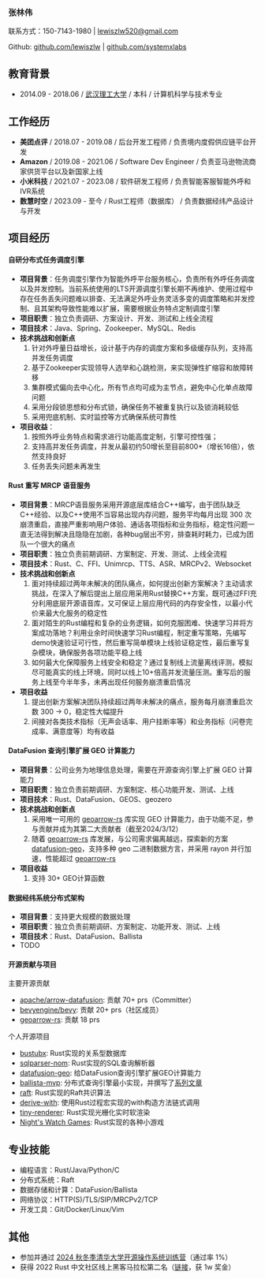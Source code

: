 ### 张林伟

联系方式：150-7143-1980 | lewiszlw520@gmail.com

Github: [github.com/lewiszlw](https://github.com/lewiszlw) | [github.com/systemxlabs](https://github.com/systemxlabs)

## 教育背景
- 2014.09 - 2018.06 / [武汉理工大学](https://en.wikipedia.org/wiki/Wuhan_University_of_Technology) / 本科 / 计算机科学与技术专业

## 工作经历
- **美团点评** / 2018.07 - 2019.08 / 后台开发工程师 / 负责境内度假供应链平台开发
- **Amazon** / 2019.08 - 2021.06 / Software Dev Engineer / 负责亚马逊物流商家供货平台以及新国家上线
- **小米科技** / 2021.07 - 2023.08 / 软件研发工程师 / 负责智能客服智能外呼和IVR系统
- **数慧时空** / 2023.09 - 至今 / Rust工程师（数据库） / 负责数据经纬产品设计与开发

## 项目经历

#### 自研分布式任务调度引擎
- **项目背景**：任务调度引擎作为智能外呼平台服务核心，负责所有外呼任务调度以及并发控制。当前系统使用的LTS开源调度引擎长期不再维护、使用过程中存在任务丢失问题难以排查、无法满足外呼业务灵活多变的调度策略和并发控制、且其架构导致性能难以扩展，需要根据业务特点定制调度引擎
- **项目职责**：独立负责调研、方案设计、开发、测试和上线全流程
- **项目技术**：Java、Spring、Zookeeper、MySQL、Redis
- **技术挑战和创新点**
  1. 针对外呼量日益增长，设计基于内存的调度方案和多级缓存队列，支持高并发任务调度
  2. 基于Zookeeper实现领导人选举和心跳检测，来实现弹性扩缩容和故障转移
  3. 集群模式偏向去中心化，所有节点均可成为主节点，避免中心化单点故障问题
  4. 采用分段锁思想和分布式锁，确保任务不被重复执行以及锁消耗较低
  5. 采用兜底机制、实时监控等方式确保系统可靠性
- **项目收益**：
  1. 按照外呼业务特点和需求进行功能高度定制，引擎可控性强；
  2. 支持高并发任务调度，并发从最初约50增长至目前800+（增长16倍），依然支持良好
  3. 任务丢失问题未再发生

#### Rust 重写 MRCP 语音服务
- **项目背景**：MRCP语音服务采用开源底层库结合C++编写，由于团队缺乏C++经验、以及C++使用不当容易出现内存问题，服务平均每月出现 300 次崩溃重启，直接严重影响用户体验、通话各项指标和业务指标，稳定性问题一直无法得到解决且隐隐在加剧，各种bug层出不穷，排查耗时耗力，已成为团队一个很大的痛点
- **项目职责**：独立负责前期调研、方案制定、开发、测试、上线全流程
- **项目技术**：Rust、C、FFI、Unimrcp、TTS、ASR、MRCPv2、Websocket
- **技术挑战和创新点**
  1. 面对持续超过两年未解决的团队痛点，如何提出创新方案解决？主动请求挑战，在深入了解后提出上层应用采用Rust替换C++方案，既可通过FFI充分利用底层开源语音库，又可保证上层应用代码的内存安全性，以最小代价来最大化服务的稳定性
  2. 面对陌生的Rust编程和复杂的业务逻辑，如何克服困难、快速学习并将方案成功落地？利用业余时间快速学习Rust编程，制定重写策略，先编写demo快速验证可行性，然后重写简单模块上线验证稳定性，最后重写复杂模块，确保服务各项功能平稳上线
  3. 如何最大化保障服务上线安全和稳定？通过复制线上流量离线评测，模拟尽可能真实的线上环境，同时以线上10+倍高并发流量压测。重写后的服务上线至今半年多，未再出现任何服务崩溃重启情况
- **项目收益**
  1. 提出创新方案解决团队持续超过两年未解决的痛点，服务每月崩溃重启次数 300 -> 0，稳定性大幅提升
  2. 间接对各类技术指标（无声会话率、用户挂断率等）和业务指标（问卷完成率、满意度等）均有收益

#### DataFusion 查询引擎扩展 GEO 计算能力
- **项目背景**：公司业务为地理信息处理，需要在开源查询引擎上扩展 GEO 计算能力
- **项目职责**：独立负责前期调研、方案制定、核心功能开发、测试、上线
- **项目技术**：Rust、DataFusion、GEOS、geozero
- **技术挑战和创新点**
  1. 采用唯一可用的 [geoarrow-rs] 库实现 GEO 计算能力，由于功能不足，参与贡献并成为其第二大贡献者（截至2024/3/12）
  2. 随着 [geoarrow-rs] 库发展，与公司需求偏离越远，探索新的方案 [datafusion-geo]，支持多种 geo 二进制数据方言，并采用 rayon 并行加速，性能超过 [geoarrow-rs]
- **项目收益**
  1. 支持 30+ GEO计算函数

#### 数据经纬系统分布式架构
- **项目背景**：支持更大规模的数据处理
- **项目职责**：独立负责前期调研、方案制定、功能开发、测试、上线
- **项目技术**：Rust、DataFusion、Ballista
- TODO


#### 开源贡献与项目
主要开源贡献
- [apache/arrow-datafusion](https://github.com/apache/arrow-datafusion/commits?author=lewiszlw): 贡献 70+ prs（Committer）
- [bevyengine/bevy](https://github.com/bevyengine/bevy/commits?author=lewiszlw): 贡献 20+ prs（社区成员）
- [geoarrow-rs](https://github.com/geoarrow/geoarrow-rs/commits?author=lewiszlw): 贡献 18 prs

个人开源项目
- [bustubx](https://github.com/systemxlabs/bustubx): Rust实现的关系型数据库
- [sqlparser-nom](https://github.com/systemxlabs/sqlparser-nom): Rust实现的SQL查询解析器
- [datafusion-geo](https://github.com/systemxlabs/datafusion-geo): 给DataFusion查询引擎扩展GEO计算能力
- [ballista-mvp](https://github.com/systemxlabs/ballista-mvp): 分布式查询引擎最小实现，并撰写了[系列文章](https://systemxlabs.github.io/blog/ballista-mvp-part1/)
- [raft](https://github.com/systemxlabs/raft): Rust实现的Raft共识算法
- [derive-with](https://github.com/systemxlabs/derive-with): 使用Rust过程宏实现的with构造方法链式调用
- [tiny-renderer](https://github.com/NightsWatchGames/tiny-renderer): Rust实现光栅化实时软渲染
- [Night's Watch Games](https://github.com/NightsWatchGames/): Rust实现的各种小游戏

## 专业技能
- 编程语言：Rust/Java/Python/C
- 分布式系统：Raft
- 数据存储和计算：DataFusion/Ballista
- 网络协议：HTTP(S)/TLS/SIP/MRCPv2/TCP
- 开发工具：Git/Docker/Linux/Vim

## 其他
- 参加并通过 [2024 秋冬季清华大学开源操作系统训练营](https://opencamp.cn/os2edu/camp/2024fall)（通过率 1%）
- 获得 2022 Rust 中文社区线上黑客马拉松第二名（[链接](https://mp.weixin.qq.com/s/dlNIbZ486syRPlzw7YwC0Q)，获 1w 奖金）

[geoarrow-rs]: https://github.com/geoarrow/geoarrow-rs
[datafusion-geo]: https://github.com/systemxlabs/datafusion-geo
